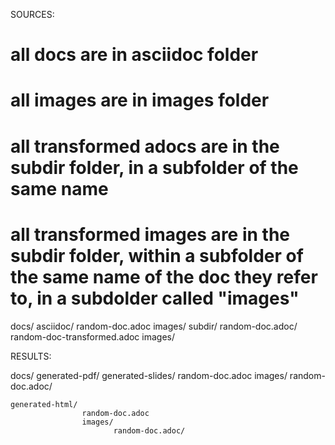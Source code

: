 SOURCES:
# all docs are in asciidoc folder

# all images are in images folder

# all transformed adocs are in the subdir folder, in a subfolder of the same name

# all transformed images are in the subdir folder, within a subfolder of the same name of the doc they refer to, in a subdolder called "images"

docs/
    asciidoc/
            random-doc.adoc
            images/
            subdir/
                  random-doc.adoc/  
                                 random-doc-transformed.adoc 
                                 images/
                          


RESULTS:

docs/
    generated-pdf/
    generated-slides/
                    random-doc.adoc
                    images/
                           random-doc.adoc/

    generated-html/
                    random-doc.adoc
                    images/
                           random-doc.adoc/

